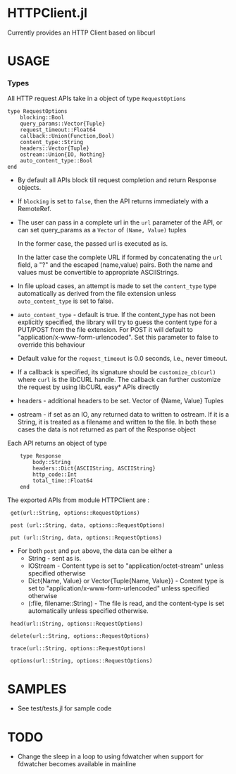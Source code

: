 HTTPClient.jl
=============

Currently provides an HTTP Client based on libcurl


USAGE
=====

### Types

All HTTP request APIs take in a object of type ```RequestOptions```

```
type RequestOptions
    blocking::Bool 
    query_params::Vector{Tuple} 
    request_timeout::Float64
    callback::Union(Function,Bool)
    content_type::String
    headers::Vector{Tuple}
    ostream::Union{IO, Nothing}
    auto_content_type::Bool
end
```

- By default all APIs block till request completion and return Response objects. 

- If ```blocking``` is set to ```false```, then the API returns immediately with a RemoteRef.

- The user can pass in a complete url in the ```url``` parameter of the API, or can set query_params as a ```Vector``` of ```(Name, Value)``` tuples

  In the former case, the passed url is executed as is.

  In the latter case the complete URL if formed by concatenating the ```url``` field, a "?" and
  the escaped (name,value) pairs. Both the name and values must be convertible to appropriate ASCIIStrings.

- In file upload cases, an attempt is made to set the ```content_type``` type automatically as
  derived from the file extension unless ```auto_content_type``` is set to false.

- ```auto_content_type``` - default is true. If the content_type has not been explicitly specified, 
  the library will try to guess the content type for a PUT/POST from the file extension. 
  For POST it will default to "application/x-www-form-urlencoded". Set this parameter to false to override this behaviour  
  
- Default value for the ```request_timeout``` is 0.0 seconds, i.e., never timeout. 

- If a callback is specified, its signature should be  ```customize_cb(curl)``` where ```curl``` is the libCURL handle. 
  The callback can further customize the request by using libCURL easy* APIs directly

- headers - additional headers to be set. Vector of {Name, Value} Tuples

- ostream - if set as an IO, any returned data to written to ostream. 
  If it is a String, it is treated as a filename and written to the file. 
  In both these cases the data is not returned as part of the Response object

  
  

Each API returns an object of type 

```
    type Response
        body::String
        headers::Dict{ASCIIString, ASCIIString}
        http_code::Int
        total_time::Float64
    end
```

The exported APIs from module HTTPClient are :

```
 get(url::String, options::RequestOptions)

 post (url::String, data, options::RequestOptions)

 put (url::String, data, options::RequestOptions)
``` 

- For both ```post``` and ```put``` above, the data can be either a
  - String - sent as is.
  - IOStream - Content type is set to "application/octet-stream" unless specified otherwise
  - Dict{Name, Value} or Vector{Tuple{Name, Value}} - Content type is set to "application/x-www-form-urlencoded" unless specified otherwise
  - (:file, filename::String) - The file is read, and the content-type is set automatically unless specified otherwise.

```
 head(url::String, options::RequestOptions)
 
 delete(url::String, options::RequestOptions)
 
 trace(url::String, options::RequestOptions)
 
 options(url::String, options::RequestOptions)
```



  
  
SAMPLES
=======
- See test/tests.jl for sample code

  
TODO
====
- Change the sleep in a loop to using fdwatcher when support for fdwatcher becomes available in mainline





